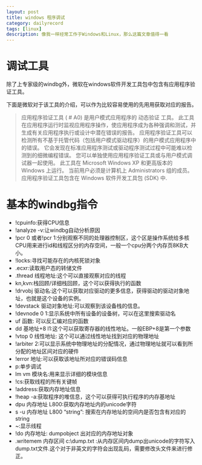 ```yaml
---
layout: post
title: windows 程序调试 
category: dailyrecord
tags: [linux]
description: 像我一样经常工作于Windows和Linux，那么这篇文章值得一看
---
```


# 调试工具

除了上专家级的windbg外，微软在windows软件开发工具包中包含有应用程序验证工具。

下面是微软对于该工具的介绍，可以作为比较容易使用的先用用获取对应的报告。

> 应用程序验证工具 ( # A0) 是用户模式应用程序的 动态验证 工具。 此工具在应用程序运行时监视应用程序操作，使应用程序成为各种强调和测试，并生成有关应用程序执行或设计中潜在错误的报告。
应用程序验证工具可以检测所有不基于托管代码（包括用户模式驱动程序）的用户模式应用程序中的错误。 它会发现在标准应用程序测试或驱动程序测试过程中可能难以检测到的细微编程错误。
您可以单独使用应用程序验证工具或与用户模式调试器一起使用。 此工具在 Microsoft Windows XP 和更高版本的 Windows 上运行。 当前用户必须是计算机上 Administrators 组的成员。
应用程序验证工具包含在 Windows 软件开发工具包 (SDK) 中.



# 基本的windbg指令

- !cpuinfo:获得CPU信息
- !analyze -v:让windbg自动分析原因
- !pcr 0 或者!pcr 1:分别观察不同的处理器控制区，这个区是操作系统给多核CPU用来进行id和线程区分的内存空间，一般一个cpu分两个内存页8KB大小。
- !locks:寻找可能存在的内核死锁对象
- .ecxr:读取用户态的转储文件
- .thread 线程地址:这个可以直接观察对应的线程
- kn,kvn:栈回顾/详细栈回顾，这个可以获得执行的函数
- !drvobj 驱动名:这个可以获取对应驱动的更多信息，获得驱动的驱动对象地址，也就是这个设备的实例。
- !devstack 驱动对象地址:可以观察到该设备栈的信息。
- !devnode 0 1:显示系统中所有设备的设备树，可以在这里搜索驱动名
- uf 函数: 可以反汇编对应的函数
- dd 基地址+8 l1:这个可以获取寄存器的线性地址。一般EBP+8是第一个参数
- !vtop 0 线性地址: 这个可以通过线性地址找到对应的物理地址
- !arbiter 2:可以显示系统中物理地址的分配情况，通过物理地址就可以看到所分配的地址区间对应的硬件
- !error 地址:可以获取该地址所对应的错误码信息
- p:单步调试
- lm vm 模块名:用来显示详细的模块信息
- !cs:获取线程的所有关键帧
- !address:获取内存地址信息
- !heap -a:获取程序的堆信息，这个可以获得可执行程序的内存基地址
- dpu 内存地址 L800:获取内存地址内的unicode字符
- s -u 内存地址 L800 “string”: 搜索在内存地址的空间内是否包含有对应的string
- ~:显示线程
- !do 内存地址: dumpobject 出对应的内存地址对象
- .writemem 内存区间 c:\dump.txt :从内存区间内dump出unicode的字符写入dump.txt文件.这个对于非英文的字符会出现乱码，需要修改头文件来进行修正。


